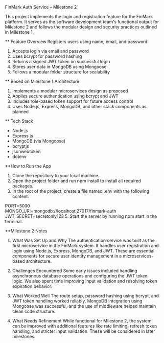 FinMark Auth Service – Milestone 2

This project implements the login and registration feature for the FinMark platform. It serves as the software development team's functional output for Milestone 2 and follows the modular design and security practices outlined in Milestone 1.

** Feature Overview
Registers users using name, email, and password

1. Accepts login via email and password
2. Uses bcrypt for password hashing
3. Returns a signed JWT token on successful login
4. Stores user data in MongoDB using Mongoose
5. Follows a modular folder structure for scalability

** Based on Milestone 1 Architecture

1. Implements a modular microservices design as proposed
2. Applies secure authentication using bcrypt and JWT
3. Includes role-based token support for future access control
4. Uses Node.js, Express, MongoDB, and other stack components as planned

** Tech Stack

- Node.js
- Express.js
- MongoDB (via Mongoose)
- bcryptjs
- jsonwebtoken
- dotenv

**How to Run the App

1. Clone the repository to your local machine.
2. Open the project folder and run npm install to install all required packages.
3. In the root of the project, create a file named .env with the following content:
   
PORT=5000  
MONGO_URI=mongodb://localhost:27017/finmark-auth  
JWT_SECRET=secretonly123
5. Start the server by running npm start in the terminal.

**Milestone 2 Notes
1. What Was Set Up and Why
The authentication service was built as the first microservice in the FinMark system. It handles user registration and login using Node.js, Express, MongoDB, and JWT. These are essential components for secure user identity management in a microservices-based architecture.

2. Challenges Encountered
Some early issues included handling asynchronous database operations and configuring the JWT token logic. We also spent time improving input validation and resolving token expiration behavior.

3. What Worked Well
The route setup, password hashing using bcrypt, and JWT token handling worked reliably. MongoDB integration using Mongoose was successful, and the use of middleware helped maintain clean code structure.

4. What Needs Refinement
While functional for Milestone 2, the system can be improved with additional features like rate limiting, refresh token handling, and stricter input validation. These will be considered in later milestones.
